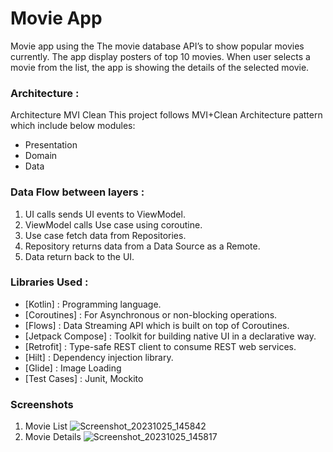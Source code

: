 # Movie App
Movie app using the The movie database API’s to show popular movies currently. The app display posters of top 10 movies. When user selects a movie from
the list, the app is showing the details of the selected movie. 

### Architecture :
Architecture	        MVI Clean
This project follows MVI+Clean Architecture pattern which include below modules:
- Presentation
- Domain
- Data

### Data Flow between layers :
1. UI calls sends UI events to ViewModel.
2. ViewModel calls Use case using coroutine.
3. Use case fetch data from Repositories.
4. Repository returns data from a Data Source as a Remote.
5. Data return back to the UI.

### Libraries Used :
* [Kotlin] : Programming language.
* [Coroutines] : For Asynchronous or non-blocking operations.
* [Flows] : Data Streaming API which is built on top of Coroutines.
* [Jetpack Compose] : Toolkit for building native UI in a declarative way.
* [Retrofit] : Type-safe REST client to consume REST web services.
* [Hilt] : Dependency injection library.
* [Glide] : Image Loading
* [Test Cases] : Junit, Mockito

### Screenshots
1. Movie List
![Screenshot_20231025_145842](https://github.com/satyamgarg/ps-movie-app/assets/3114309/b261deaf-44b8-4071-badf-e7ff00d45f56)
2. Movie Details
![Screenshot_20231025_145817](https://github.com/satyamgarg/ps-movie-app/assets/3114309/8c1c50fc-9ae3-4ae7-a02b-a22a348380eb)
